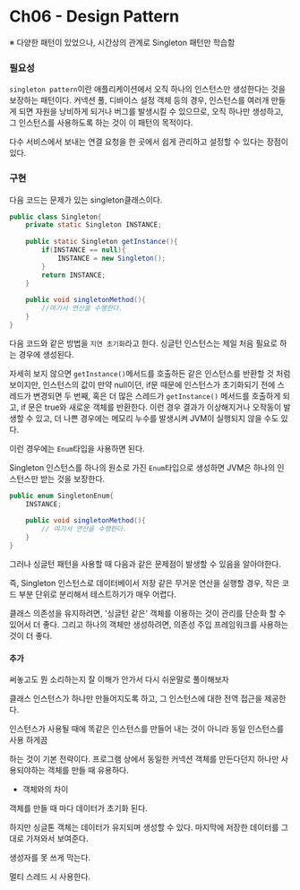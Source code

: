 # Ch06 - Design Pattern

※ 다양한 패턴이 있었으나, 시간상의 관계로 Singleton 패턴만 학습함

### 필요성 

`singleton pattern`이란 애플리케이션에서 오직 하나의 인스턴스만 생성한다는 것을 보장하는 패턴이다. 커넥션 풀, 디바이스 설정 객체 등의 경우, 인스턴스를 여러개 만들게 되면 자원을 낭비하게 되거나 버그를 발생시킬 수 있으므로, 오직 하나만 생성하고, 그 인스턴스를 사용하도록 하는 것이 이 패턴의 목적이다.

다수 서비스에서 보내는 연결 요청을 한 곳에서 쉽게 관리하고 설정할 수 있다는 장점이 있다.

### 구현

다음 코드는 문제가 있는 singleton클래스이다.

```java
public class Singleton{
    private static Singleton INSTANCE;
    
    public static Singleton getInstance(){
        if(INSTANCE == null){
            INSTANCE = new Singleton();
        }
        return INSTANCE;
    }
    
    public void singletonMethod(){
        //여기서 연산을 수행한다.
    }
}
```

다음 코드와 같은 방법을 `지연 초기화`라고 한다. 싱글턴 인스턴스는 제일 처음 필요로 하는 경우에 생성된다. 

자세히 보지 않으면 `getInstance()`메서드를 호출하든 같은 인스턴스를 반환할 것 처럼 보이지만, 인스턴스의 값이 만약 null이던, if문 때문에 인스턴스가 초기화되기 전에 스레드가 변경되면 두 번째, 혹은 더 많은 스레드가 `getInstance()` 메서드를 호출하게 되고, if 문은 true와 새로운 객체를 반환한다. 이런 경우 결과가 이상해지거나 오작동이 발생할 수 있고, 더 나쁜 경우에는 메모리 누수를 발생시켜 JVM이 실행되지 않을 수도 있다.

이런 경우에는 `Enum`타입을 사용하면 된다. 

Singleton 인스턴스를 하나의 원소로 가진 `Enum`타입으로 생성하면 JVM은 하나의 인스턴스만 받는 것을 보장한다.

```java
public enum SingletonEnum{
    INSTANCE;
    
    public void singletonMethod(){
        // 여기서 연산을 수행한다.
    }
}
```

그러나 싱글턴 패턴을 사용할 때 다음과 같은 문제점이 발생할 수 있음을 알아야한다.

즉, Singleton 인스턴스로 데이터베이서 저장 같은 무거운 연산을 실행할 경우, 작은 코드 부분 단위로 분리해서 테스트하기가 매우 어렵다.

클래스 의존성을 유지하려면, '싱글턴 같은' 객체를 이용하는 것이 관리를 단순화 할 수 있어서 더 좋다. 그리고 하나의 객체만 생성하려면, 의존성 주입 프레임워크를 사용하는 것이 더 좋다.

#### 추가

써놓고도 뭔 소리하는지 잘 이해가 안가서 다시 쉬운말로 풀이해보자

클래스 인스턴스가 하나만 만들어지도록 하고, 그 인스턴스에 대한 전역 접근을 제공한다.

인스턴스가 사용될 때에 똑같은 인스턴스를 만들어 내는 것이 아니라 동일 인스턴스를 사용 하게끔

하는 것이 기본 전략이다. 프로그램 상에서 동일한 커넥션 객체를 만든다던지 하나만 사용되야하는 객체를 만들 때 유용하다.

* 객체와의 차이

객체를 만들 때 마다 데이터가 초기화 된다.

하지만 싱글톤 객체는 데이터가 유지되며 생성할 수 있다. 마지막에 저장한 데이터를 그대로 가져와서 보여준다.

생성자를 못 쓰게 막는다.

멀티 스레드 시 사용한다.


